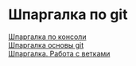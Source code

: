 # Шпаргалка по git 

[Шпаргалка по консоли](https://github.com/juniorTolmach/Git/tree/main/Шпаргалка%20по%20консоли) <br>
[Шпаргалка основы git](https://github.com/juniorTolmach/Git/tree/main/Шпаргалка%20основы%20git) <br>
[Шпаргалка. Работа с ветками](https://github.com/juniorTolmach/Git/tree/main/Шпаркалк%20работа%20c%20ветками) 
